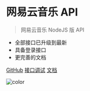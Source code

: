 # 网易云音乐 API

> 网易云音乐 NodeJS 版 API

- 全部接口已升级到最新
- 具备登录接口
- 更完善的文档


[GitHub](https://github.com/viroyalnj/NeteaseCloudMusicApi)
[接口调试](https://ruyiday.com)
[文档](#neteasecloudmusicapi)

![color](#ffffff)